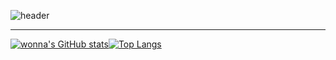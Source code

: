 ![header](https://capsule-render.vercel.app/api?type=soft&text=안녕하세요%20%F0%9F%A4%97&color=BBCBD2&fontSize=30&fontColor=FCFCFC)

---

[![wonna's GitHub stats](https://github-readme-stats.vercel.app/api?username=wonna-0830)](https://github.com/anuraghazra/github-readme-stats)[![Top Langs](https://github-readme-stats.vercel.app/api/top-langs/?username=wonna-0830&hide=XSLT,HTML&layout=compact)](https://github.com/anuraghazra/github-readme-stats)            
